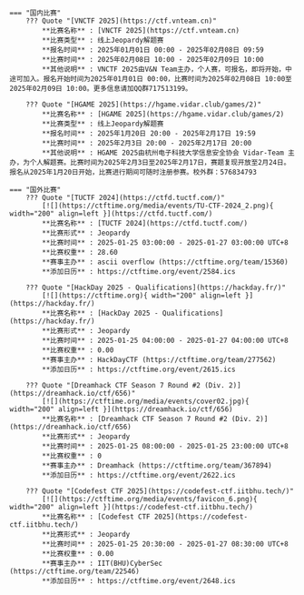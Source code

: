     === "国内比赛"
        ??? Quote "[VNCTF 2025](https://ctf.vnteam.cn)"  
            **比赛名称** : [VNCTF 2025](https://ctf.vnteam.cn)  
            **比赛类型** : 线上Jeopardy解题赛  
            **报名时间** : 2025年01月01日 00:00 - 2025年02月08日 09:59  
            **比赛时间** : 2025年02月08日 10:00 - 2025年02月09日 10:00  
            **其他说明** : VNCTF 2025由V&N Team主办，个人赛，可报名，即将开始，中途可加入。报名开始时间为2025年01月01日 00:00，比赛时间为2025年02月08日 10:00至2025年02月09日 10:00。更多信息请加QQ群717513199。  
            
        ??? Quote "[HGAME 2025](https://hgame.vidar.club/games/2)"  
            **比赛名称** : [HGAME 2025](https://hgame.vidar.club/games/2)  
            **比赛类型** : 线上Jeopardy解题赛  
            **报名时间** : 2025年1月20日 20:00 - 2025年2月17日 19:59  
            **比赛时间** : 2025年2月3日 20:00 - 2025年2月17日 20:00  
            **其他说明** : HGAME 2025由杭州电子科技大学信息安全协会 Vidar-Team 主办，为个人解题赛。比赛时间为2025年2月3日至2025年2月17日，赛题复现开放至2月24日。报名从2025年1月20日开始，比赛进行期间可随时注册参赛。校外群：576834793  
                
    === "国外比赛"
        ??? Quote "[TUCTF 2024](https://ctfd.tuctf.com/)"  
            [![](https://ctftime.org/media/events/TU-CTF-2024_2.png){ width="200" align=left }](https://ctfd.tuctf.com/)  
            **比赛名称** : [TUCTF 2024](https://ctfd.tuctf.com/)  
            **比赛形式** : Jeopardy  
            **比赛时间** : 2025-01-25 03:00:00 - 2025-01-27 03:00:00 UTC+8  
            **比赛权重** : 28.60  
            **赛事主办** : ascii overflow (https://ctftime.org/team/15360)  
            **添加日历** : https://ctftime.org/event/2584.ics  
            
        ??? Quote "[HackDay 2025 - Qualifications](https://hackday.fr/)"  
            [![](https://ctftime.org){ width="200" align=left }](https://hackday.fr/)  
            **比赛名称** : [HackDay 2025 - Qualifications](https://hackday.fr/)  
            **比赛形式** : Jeopardy  
            **比赛时间** : 2025-01-25 04:00:00 - 2025-01-27 04:00:00 UTC+8  
            **比赛权重** : 0.00  
            **赛事主办** : HackDayCTF (https://ctftime.org/team/277562)  
            **添加日历** : https://ctftime.org/event/2615.ics  
            
        ??? Quote "[Dreamhack CTF Season 7 Round #2 (Div. 2)](https://dreamhack.io/ctf/656)"  
            [![](https://ctftime.org/media/events/cover02.jpg){ width="200" align=left }](https://dreamhack.io/ctf/656)  
            **比赛名称** : [Dreamhack CTF Season 7 Round #2 (Div. 2)](https://dreamhack.io/ctf/656)  
            **比赛形式** : Jeopardy  
            **比赛时间** : 2025-01-25 08:00:00 - 2025-01-25 23:00:00 UTC+8  
            **比赛权重** : 0  
            **赛事主办** : Dreamhack (https://ctftime.org/team/367894)  
            **添加日历** : https://ctftime.org/event/2622.ics  
            
        ??? Quote "[Codefest CTF 2025](https://codefest-ctf.iitbhu.tech/)"  
            [![](https://ctftime.org/media/events/favicon_6.png){ width="200" align=left }](https://codefest-ctf.iitbhu.tech/)  
            **比赛名称** : [Codefest CTF 2025](https://codefest-ctf.iitbhu.tech/)  
            **比赛形式** : Jeopardy  
            **比赛时间** : 2025-01-25 20:30:00 - 2025-01-27 08:30:00 UTC+8  
            **比赛权重** : 0.00  
            **赛事主办** : IIT(BHU)CyberSec (https://ctftime.org/team/22546)  
            **添加日历** : https://ctftime.org/event/2648.ics  
            